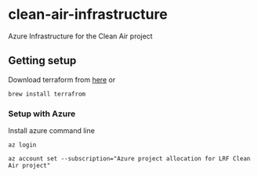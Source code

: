 # clean-air-infrastructure
Azure Infrastructure for the Clean Air project



## Getting setup 

Download terraform from [here](https://www.terraform.io) or

```
brew install terrafrom
```

### Setup with Azure

Install azure command line 

```
az login
````

```
az account set --subscription="Azure project allocation for LRF Clean Air project"
```